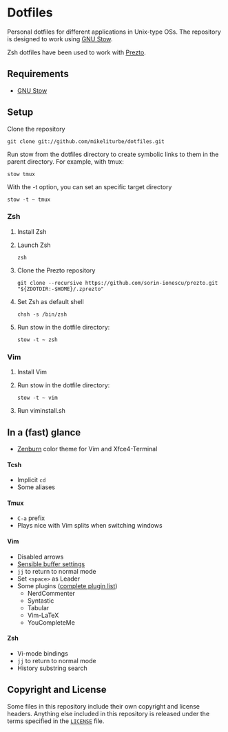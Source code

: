 # Dotfiles
Personal dotfiles for different applications in Unix-type OSs. The repository is designed to work using [GNU Stow](https://www.gnu.org/software/stow/).

Zsh dotfiles have been used to work with [Prezto](https://github.com/sorin-ionescu/prezto).

## Requirements
* [GNU Stow](https://www.gnu.org/software/stow/)

## Setup
Clone the repository

`git clone git://github.com/mikeliturbe/dotfiles.git`

Run stow from the dotfiles directory to create symbolic links to them in the parent directory. For example, with tmux: 

`stow tmux`

With the -t option, you can set an specific target directory

`stow -t ~ tmux`

### Zsh
1. Install Zsh
2. Launch Zsh

    `zsh`

3. Clone the Prezto repository

    `git clone --recursive https://github.com/sorin-ionescu/prezto.git "${ZDOTDIR:-$HOME}/.zprezto"`

4. Set Zsh as default shell

    `chsh -s /bin/zsh`

5. Run stow in the dotfile directory:

    `stow -t ~ zsh`

### Vim
1. Install Vim
2. Run stow in the dotfile directory:

    `stow -t ~ vim`

3. Run viminstall.sh
## In a (fast) glance
* [Zenburn](http://kippura.org/zenburnpage/) color theme for Vim and Xfce4-Terminal

#### Tcsh

* Implicit `cd`
* Some aliases

#### Tmux

* `C-a` prefix
* Plays nice with Vim splits when switching windows

#### Vim

* Disabled arrows
* [Sensible buffer settings](https://joshldavis.com/2014/04/05/vim-tab-madness-buffers-vs-tabs/)
* `jj` to return to normal mode
* Set `<space>` as Leader
* Some plugins ([complete plugin list](https://github.com/mikeliturbe/dotfiles/blob/master/vim/.vim/plugins.vim))
  * NerdCommenter
  * Syntastic
  * Tabular
  * Vim-LaTeX
  * YouCompleteMe

#### Zsh

* Vi-mode bindings
* `jj` to return to normal mode
* History substring search

## Copyright and License
Some files in this repository include their own copyright and license headers. Anything else included in this repository is released under the terms specified in the [`LICENSE`](https://github.com/mikeliturbe/dotfiles/blob/master/LICENSE) file.


